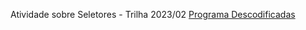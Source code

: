Atividade sobre Seletores - Trilha 2023/02 [Programa Descodificadas](https://moodle.descodificadas.com.br/?redirect=0)